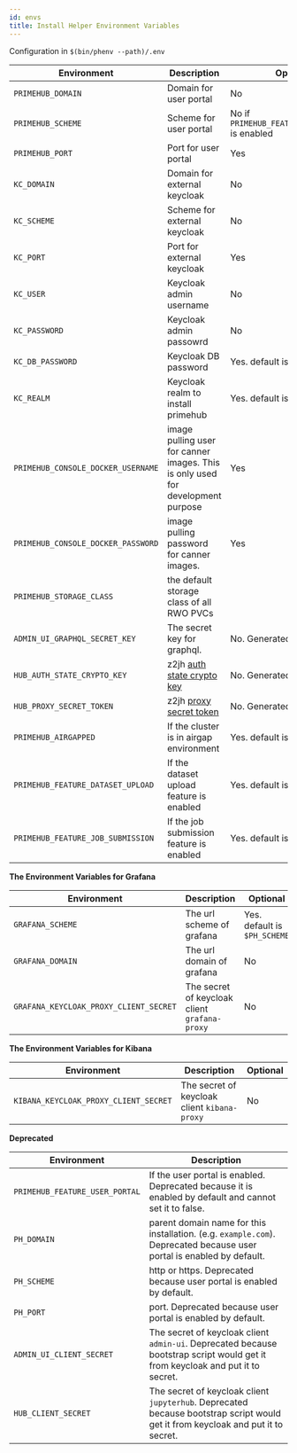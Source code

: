 ```yaml
---
id: envs
title: Install Helper Environment Variables
---
```


Configuration in `$(bin/phenv --path)/.env`

Environment | Description | Optional
--- | --- | ---
`PRIMEHUB_DOMAIN`| Domain for user portal | No
`PRIMEHUB_SCHEME`| Scheme for user portal | No if `PRIMEHUB_FEATURE_USER_PORTAL` is enabled
`PRIMEHUB_PORT` | Port for user portal | Yes
`KC_DOMAIN`| Domain for external keycloak | No
`KC_SCHEME`| Scheme for external keycloak | No
`KC_PORT` |Port for external keycloak | Yes
`KC_USER` | Keycloak admin username | No
`KC_PASSWORD` | Keycloak admin passowrd | No
`KC_DB_PASSWORD` | Keycloak DB password | Yes. default is `$KC_PASSWORD`
`KC_REALM` | Keycloak realm to install primehub | Yes. default is `primehub`
`PRIMEHUB_CONSOLE_DOCKER_USERNAME` | image pulling user for canner images. This is only used for development purpose | Yes
`PRIMEHUB_CONSOLE_DOCKER_PASSWORD` | image pulling password for canner images. | Yes
`PRIMEHUB_STORAGE_CLASS` | the default storage class of all RWO PVCs
`ADMIN_UI_GRAPHQL_SECRET_KEY` | The secret key for graphql. |No. Generated by `make init`
`HUB_AUTH_STATE_CRYPTO_KEY` | z2jh [auth state crypto key](https://zero-to-jupyterhub.readthedocs.io/en/latest/reference.html#auth-state-cryptokey)  | No. Generated by `make init`
`HUB_PROXY_SECRET_TOKEN` | z2jh [proxy secret token](https://zero-to-jupyterhub.readthedocs.io/en/latest/reference.html#proxy-secrettoken)| No. Generated by `make init`
`PRIMEHUB_AIRGAPPED` | If the cluster is in airgap environment | Yes. default is `false`
`PRIMEHUB_FEATURE_DATASET_UPLOAD` | If the dataset upload feature is enabled | Yes. default is `false`
`PRIMEHUB_FEATURE_JOB_SUBMISSION` | If the job submission feature is enabled | Yes. default is `false`

**The Environment Variables for Grafana**

Environment | Description | Optional
--- | --- | ---
`GRAFANA_SCHEME` | The url scheme of grafana | Yes. default is `$PH_SCHEME`
`GRAFANA_DOMAIN` | The url domain of grafana | No
`GRAFANA_KEYCLOAK_PROXY_CLIENT_SECRET` | The secret of keycloak client `grafana-proxy` | No

**The Environment Variables for Kibana**

Environment | Description | Optional
--- | --- | ---
`KIBANA_KEYCLOAK_PROXY_CLIENT_SECRET` | The secret of keycloak client `kibana-proxy` | No


**Deprecated**

Environment | Description
--- | --- 
`PRIMEHUB_FEATURE_USER_PORTAL` | If the user portal is enabled. Deprecated because it is enabled by default and cannot set it to false.
`PH_DOMAIN`| parent domain name for this installation. (e.g. `example.com`). Deprecated because user portal is enabled by default.
`PH_SCHEME`| http or https. Deprecated because user portal is enabled by default.
`PH_PORT`| port. Deprecated because user portal is enabled by default.
`ADMIN_UI_CLIENT_SECRET` | The secret of keycloak client `admin-ui`. Deprecated because bootstrap script would get it from keycloak and put it to secret.
`HUB_CLIENT_SECRET` | The secret of keycloak client `jupyterhub`. Deprecated because bootstrap script would get it from keycloak and put it to secret.

